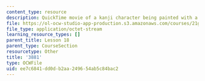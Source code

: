 ```yaml
---
content_type: resource
description: QuickTime movie of a kanji character being painted with a brush.
file: https://ol-ocw-studio-app-production.s3.amazonaws.com/courses/21g-504-japanese-iv-spring-2009/ee7c6841dd0db2aa249654ab5c84bac2_3881.mov
file_type: application/octet-stream
learning_resource_types: []
parent_title: Lesson 18
parent_type: CourseSection
resourcetype: Other
title: '3881'
type: OCWFile
uid: ee7c6841-dd0d-b2aa-2496-54ab5c84bac2
---
```

